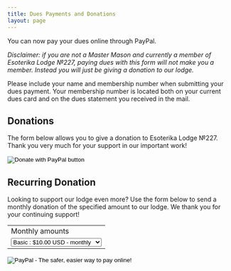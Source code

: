 ```yaml
---
title: Dues Payments and Donations
layout: page
---
```


You can now pay your dues online through PayPal.

*Disclaimer: if you are not a Master Mason and currently a member of
Esoterika Lodge №227, paying dues with this form will not make you a
member. Instead you will just be giving a donation to our lodge.*

Please include your name and membership number when submitting your
dues payment. Your membership number is located both on your current
dues card and on the dues statement you received in the mail.

## Donations

The form below allows you to give a donation to Esoterika Lodge
№227. Thank you very much for your support in our important work!

<form action="https://www.paypal.com/cgi-bin/webscr" method="post" target="_top">
<input type="hidden" name="cmd" value="_s-xclick" />
<input type="hidden" name="hosted_button_id" value="KXWRNTMD4SNYC" />
<input type="image" src="https://www.paypalobjects.com/en_US/i/btn/btn_donateCC_LG.gif" border="0" name="submit" title="PayPal - The safer, easier way to pay online!" alt="Donate with PayPal button" />
<img alt="" border="0" src="https://www.paypal.com/en_US/i/scr/pixel.gif" width="1" height="1" />
</form>

## Recurring Donation

Looking to support our lodge even more? Use the form below to send a
monthly donation of the specified amount to our lodge. We thank you
for your continuing support!

<form action="https://www.paypal.com/cgi-bin/webscr" method="post" target="_top">
<input type="hidden" name="cmd" value="_s-xclick">
<input type="hidden" name="hosted_button_id" value="3QANK3SYNXN3S">
<table>
<tr><td><input type="hidden" name="on0" value="Monthly amounts">Monthly amounts</td></tr><tr><td><select name="os0">
	<option value="Basic">Basic : $10.00 USD - monthly</option>
	<option value="Friend">Friend : $20.00 USD - monthly</option>
	<option value="Patron">Patron : $30.00 USD - monthly</option>
</select> </td></tr>
</table>
<input type="hidden" name="currency_code" value="USD">
<input type="image" src="https://www.paypalobjects.com/en_US/i/btn/btn_subscribeCC_LG.gif" border="0" name="submit" alt="PayPal - The safer, easier way to pay online!">
<img alt="" border="0" src="https://www.paypalobjects.com/en_US/i/scr/pixel.gif" width="1" height="1">
</form>
